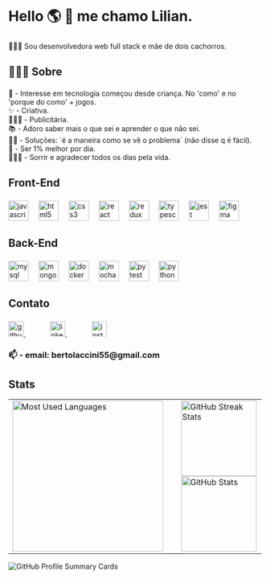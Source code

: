 <h1 align="left">Hello 🌎 👋 me chamo Lilian.</h1>

###

<p align="left">🙋🏽‍♀️ Sou desenvolvedora web full stack e mãe de dois cachorros.</p>

###

<h2 align="left">👩🏽‍💻 Sobre</h2>

###

<p align="left">🎲 - Interesse em tecnologia começou desde criança. No 'como' e no 'porque do como' + jogos.<br>✨ - Criativa.<br>🤷🏽‍♀️ - Publicitária.<br>📚 - Adoro saber mais o que sei e aprender o que não sei.<br>🥷🏾 - Soluções: `é a maneira como se vê o problema` (não disse q é fácil).<br>🎯 -  Ser 1% melhor por dia.<br>🦸🏽‍♀️ - Sorrir e agradecer todos os dias pela vida.</p>

###

<h2 align="left">Front-End</h2>

###

<div align="left">
  <img src="https://cdn.jsdelivr.net/gh/devicons/devicon/icons/javascript/javascript-original.svg" height="40" alt="javascript logo"  />
  <img width="12" />
  <img src="https://cdn.jsdelivr.net/gh/devicons/devicon/icons/html5/html5-original.svg" height="40" alt="html5 logo"  />
  <img width="12" />
  <img src="https://cdn.jsdelivr.net/gh/devicons/devicon/icons/css3/css3-original.svg" height="40" alt="css3 logo"  />
  <img width="12" />
  <img src="https://cdn.jsdelivr.net/gh/devicons/devicon/icons/react/react-original.svg" height="40" alt="react logo"  />
  <img width="12" />
  <img src="https://cdn.jsdelivr.net/gh/devicons/devicon/icons/redux/redux-original.svg" height="40" alt="redux logo"  />
  <img width="12" />
  <img src="https://cdn.jsdelivr.net/gh/devicons/devicon/icons/typescript/typescript-original.svg" height="40" alt="typescript logo"  />
  <img width="12" />
  <img src="https://cdn.jsdelivr.net/gh/devicons/devicon/icons/jest/jest-plain.svg" height="40" alt="jest logo"  />
  <img width="12" />
  <img src="https://cdn.jsdelivr.net/gh/devicons/devicon/icons/figma/figma-original.svg" height="40" alt="figma logo"  />
</div>

###

<h2 align="left">Back-End</h2>

###

<div align="left">
  <img src="https://cdn.jsdelivr.net/gh/devicons/devicon/icons/mysql/mysql-original.svg" height="40" alt="mysql logo"  />
  <img width="12" />
  <img src="https://cdn.jsdelivr.net/gh/devicons/devicon/icons/mongodb/mongodb-original.svg" height="40" alt="mongodb logo"  />
  <img width="12" />
  <img src="https://cdn.jsdelivr.net/gh/devicons/devicon/icons/docker/docker-original.svg" height="40" alt="docker logo"  />
  <img width="12" />
  <img src="https://cdn.jsdelivr.net/gh/devicons/devicon/icons/mocha/mocha-plain.svg" height="40" alt="mocha logo"  />
  <img width="12" />
  <img src="https://cdn.jsdelivr.net/gh/devicons/devicon/icons/pytest/pytest-original.svg" height="40" alt="pytest logo"  />
  <img width="12" />
  <img src="https://cdn.jsdelivr.net/gh/devicons/devicon/icons/python/python-original.svg" height="40" alt="python logo"  />
</div>

###

<h2 align="left">Contato</h2>

###

<div align="left">
  <a href="https://github.com/LiliBertolaccini" target="_blank">
  <img src="https://img.shields.io/badge/GitHub-181717?logo=github&logoColor=white&style=for-the-badge" height="30" alt="github logo"  />
  </a>
  <img width="45" />
  <a href="https://www.linkedin.com/in/lilian-barros-bertolaccini-2227a2105/" target="_blank">
  <img src="https://img.shields.io/badge/LinkedIn-0A66C2?logo=linkedin&logoColor=white&style=for-the-badge" height="30" alt="linkedin logo"  />
  </a>
  <img width="45" />
  <a href="https://www.instagram.com/lilian_bertolaccini/" target="_blank">
  <img src="https://img.shields.io/badge/Instagram-E4405F?logo=instagram&logoColor=white&style=for-the-badge" height="30" alt="instagram logo"  />
  </a>
</div>

###

<h3 align="left">📫  - email: bertolaccini55@gmail.com</h3>

###

<h2 align="left">Stats</h2>


<div align="left">
  <table>
    <tr>
      <td style="vertical-align: top;">
        <img src="https://github-readme-stats.vercel.app/api/top-langs/?username=LiliBertolaccini&theme=dark" alt="Most Used Languages" width="300" style="margin-right: 20px;" />
      </td>
      <td style="center: top;">
        <img src="https://github-readme-streak-stats.herokuapp.com/?user=LiliBertolaccini&theme=dark" alt="GitHub Streak Stats" width="150" style="margin-right: 10px;" />
        <img src="https://github-readme-stats-git-masterrstaa-rickstaa.vercel.app/api?username=LiliBertolaccini&theme=dark" alt="GitHub Stats" width="150" style="margin-right: 10px;" />
      </td>
    </tr>
  </table>
</div>







<img src="https://github-profile-summary-cards.vercel.app/api/cards/profile-details?username=LiliBertolaccini&theme=dracula" alt="GitHub Profile Summary Cards" />
